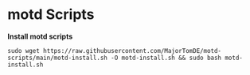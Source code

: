 # motd Scripts

**Install motd scripts**

```
sudo wget https://raw.githubusercontent.com/MajorTomDE/motd-scripts/main/motd-install.sh -O motd-install.sh && sudo bash motd-install.sh
```

